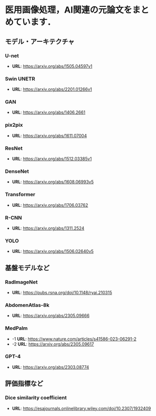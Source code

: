 # 医用画像処理，AI関連の元論文をまとめています．

## モデル・アーキテクチャ
### U-net
- **URL**: https://arxiv.org/abs/1505.04597v1

### Swin UNETR
- **URL**: https://arxiv.org/abs/2201.01266v1

### GAN
- **URL**: https://arxiv.org/abs/1406.2661

### pix2pix
- **URL**: https://arxiv.org/abs/1611.07004

### ResNet
- **URL**: https://arxiv.org/abs/1512.03385v1

### DenseNet
- **URL**: https://arxiv.org/abs/1608.06993v5

### Transformer
- **URL**: https://arxiv.org/abs/1706.03762

### R-CNN
- **URL**: https://arxiv.org/abs/1311.2524

### YOLO
- **URL**: https://arxiv.org/abs/1506.02640v5

## 基盤モデルなど
### RadImageNet
- **URL**: https://pubs.rsna.org/doi/10.1148/ryai.210315

### AbdomenAtlas-8k
- **URL**: https://arxiv.org/abs/2305.09666

### MedPalm
- -1 **URL**: https://www.nature.com/articles/s41586-023-06291-2
- -2 **URL**: https://arxiv.org/abs/2305.09617

### GPT-4
- **URL**: https://arxiv.org/abs/2303.08774

## 評価指標など
### Dice similarity coefficient
- **URL**: https://esajournals.onlinelibrary.wiley.com/doi/10.2307/1932409




